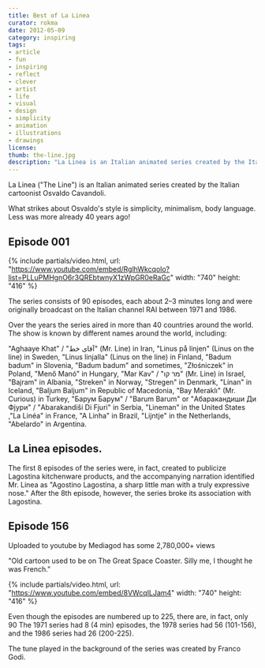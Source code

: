 ```yaml
---
title: Best of La Linea
curator: rokma
date: 2012-05-09
category: inspiring
tags:
- article
- fun
- inspiring
- reflect
- clever
- artist
- life
- visual
- design
- simplicity
- animation
- illustrations
- drawings
license:
thumb: the-line.jpg
description: "La Linea is an Italian animated series created by the Italian cartoonist Osvaldo Cavandoli. What strikes about Osvaldo's style is simplicity, minimalism, body language. Less was more already 40 years ago!  "
---
```

La Linea ("The Line") is an Italian animated series created by the Italian cartoonist Osvaldo Cavandoli.

What strikes about Osvaldo's style is simplicity, minimalism, body language. Less was more already 40 years ago!  

## Episode 001

{% include partials/video.html, url: "https://www.youtube.com/embed/RglhWkcqolo?list=PLLuPMHgnO6r3QREbtwnyX1zWpGR0eRaGc" width: "740" height: "416" %}

The series consists of 90 episodes, each about 2&ndash;3 minutes long and were originally broadcast on the Italian channel RAI between 1971 and 1986.

Over the years the series aired in more than 40 countries around the world.  
The show is known by different names around the world, including:

"Aghaaye Khat" / "آقای خط" (Mr. Line) in Iran, "Linus p&aring; linjen" (Linus on the line) in Sweden, "Linus linjalla" (Linus on the line) in Finland, "Badum badum" in Slovenia, "Badum badum" and sometimes, "Złośniczek" in Poland, "Menő Man&oacute;" in Hungary, "Mar Kav" / "מר קו" (Mr. Line) in Israel, "Bajram" in Albania, "Streken" in Norway, "Stregen" in Denmark, "L&iacute;nan" in Iceland, "Baljum Baljum" in Republic of Macedonia, "Bay Meraklı" (Mr. Curious) in Turkey, "Барум Барум" / "Barum Barum" or "Абаракандиши Ди Фјури" / "Abarakandi&scaron;i Di Fjuri" in Serbia, "Lineman" in the United States ,"La Lin&eacute;a" in France, "A Linha" in Brazil, "Lijntje" in the Netherlands, "Abelardo" in Argentina.

## La Linea episodes.

The first 8 episodes of the series were, in fact, created to publicize Lagostina kitchenware products, and the accompanying narration identified Mr. Linea as "Agostino Lagostina, a sharp little man with a truly expressive nose." After the 8th episode, however, the series broke its association with Lagostina.

## Episode 156

Uploaded to youtube by Mediagod has some 2,780,000+ views

"Old cartoon used to be on The Great Space Coaster. Silly me, I thought he was French."

{% include partials/video.html, url: "https://www.youtube.com/embed/8VWcqILJam4" width: "740" height: "416" %}

Even though the episodes are numbered up to 225, there are, in fact, only 90 The 1971 series had 8 (4 min) episodes, the 1978 series had 56 (101-156), and the 1986 series had 26 (200-225).

The tune played in the background of the series was created by Franco Godi.
